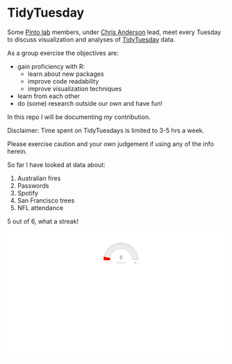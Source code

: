 TidyTuesday
================

Some [Pinto lab](https://www.pintolab.com/) members, under [Chris Anderson](https://github.com/chrisLanderson) lead, meet every Tuesday to discuss visualization and analyses of [TidyTuesday](https://github.com/rfordatascience/tidytuesday) data.

As a group exercise the objectives are:

-   gain proficiency with R:
    -   learn about new packages
    -   improve code readability
    -   improve visualization techniques
-   learn from each other
-   do (some) research outside our own and have fun!

In this repo I will be documenting *my* contribution.

Disclaimer: Time spent on TidyTuesdays is limited to 3-5 hrs a week.

Please exercise caution and your own judgement if using any of the info herein.

So far I have looked at data about:

1.  Australian fires
2.  Passwords
3.  Spotify
4.  San Francisco trees
5.  NFL attendance

5 out of 6, what a streak!

![](README_files/figure-markdown_github/unnamed-chunk-1-1.png)
